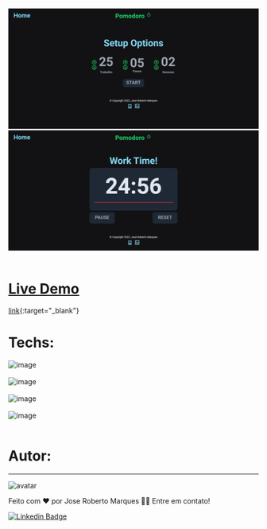 <br />
  <p align="center">
    <img src="github\pomodoro-1.png">
    <img src="github\pomodoro-2.png">
       <br />
    <br />
  </p>

  # <a target="_blank" href="https://jrm1992-pomodoro.netlify.app/">Live Demo</a>
  [link](https://jrm1992-pomodoro.netlify.app/){:target="_blank"}

  # Techs:

   ![image](https://img.shields.io/badge/React-20232A?style=for-the-badge&logo=react&logoColor=61DAFB) <br /><br />
   ![image](https://img.shields.io/badge/TypeScript-007ACC?style=for-the-badge&logo=typescript&logoColor=white) <br /><br />
   ![image](https://img.shields.io/badge/Tailwind_CSS-38B2AC?style=for-the-badge&logo=tailwind-css&logoColor=white) <br /><br />
   ![image](https://img.shields.io/badge/React_Router-CA4245?style=for-the-badge&logo=react-router&logoColor=white) <br /><br />


# Autor:
---
![avatar](https://images.weserv.nl/?url=avatars.githubusercontent.com/u/103078485?v=4&h=100&w=100&fit=cover&mask=circle&maxage=7d
)
 <br />


Feito com ❤️ por Jose Roberto Marques 👋🏽 Entre em contato!

[![Linkedin Badge](https://img.shields.io/badge/-Jose%20Roberto-blue?style=flat-square&logo=Linkedin&logoColor=white&link=https://www.linkedin.com/in/tgmarinho/)](https://www.linkedin.com/in/jos%c3%a9-roberto-marques-de-s%c3%a1-62a57023b/)
 

